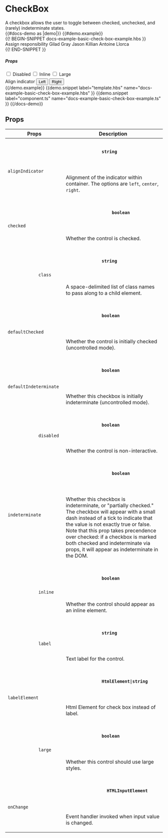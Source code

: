# CheckBox
<div class="bp3-running-text bp3-text-large">
A checkbox allows the user to toggle between checked, unchecked, and (rarely) indeterminate states.
</div>
{{#docs-demo as |demo|}}
  {{#demo.example}}
    <div class="demo-container">
      <div class="docs-example-frame docs-example-frame-row" data-example-id="CheckboxExample">
        <div class="docs-example">
          {{! BEGIN-SNIPPET docs-example-basic-check-box-example.hbs }}
          <div>
          <label class="bp3-label">Assign responsibility</label>
          <CheckBox
            @disabled={{disabled}}
            @inline={{inline}}
            @large={{large}}
            @alignIndicator={{alignIndicator}}
            @defaultIndeterminate={{true}}
           >
           Gilad Gray
           </CheckBox>
          <CheckBox
            @disabled={{disabled}}
            @inline={{inline}}
            @large={{large}}
            @alignIndicator={{alignIndicator}}
            >
           Jason Killian
           </CheckBox>
          <CheckBox
            @disabled={{disabled}}
            @inline={{inline}}
            @large={{large}}
            @alignIndicator={{alignIndicator}}
           >
           Antoine Llorca
           </CheckBox>
           </div>
          {{! END-SNIPPET }}
        </div>
        <div class="docs-example-options">
          <h5 class="bp3-heading">
            Props
          </h5>
          <label class="bp3-control bp3-switch">
            <input type="checkbox" onclick={{action "onChangeProps" "disabled"}} />
            <span class="bp3-control-indicator"></span>
            Disabled
          </label>
          <label class="bp3-control bp3-switch">
            <input type="checkbox" onclick={{action "onChangeProps" "inline"}} />
            <span class="bp3-control-indicator"></span>
            Inline
          </label>
          <label class="bp3-control bp3-switch">
            <input
              type="checkbox"
              onclick={{action "onChangeProps" "large"}}
             />
            <span class="bp3-control-indicator"></span>
            Large
          </label>
          <div style="margin-top: 5px;">
            Align indicator
            <ButtonGroup @fill="true" @style="margin-top: 5px;">
              <Button
                @active={{leftActive}}
                @onClick={{action "onTextAlign" "left"}}
              >
                Left
              </Button>
              <Button
                @active={{rightActive}}
                @onClick={{action "onTextAlign" "right"}}
              >
                Right
              </Button>
            </ButtonGroup>
          </div>
        </div>
      </div>
    </div>
  {{/demo.example}}
  {{demo.snippet label="template.hbs" name="docs-example-basic-check-box-example.hbs"
  }}
  {{demo.snippet label="component.ts" name="docs-example-basic-check-box-example.ts"
  }}
{{/docs-demo}}

## Props
<div class="docs-modifiers-table bp3-running-text">
  <table class="bp3-html-table">
    <thead>
      <tr>
        <th>
          Props
        </th>
        <th>
          Description
        </th>
      </tr>
    </thead>
    <tbody>
      <tr>
        <td class="docs-prop-name">
          <code>
            alignIndicator
          </code>
        </td>
        <td class="docs-prop-details">
          <code class="docs-prop-type">
            <strong>
              string
            </strong>
            <em class="docs-prop-default bp3-text-muted"></em>
          </code>
          <div class="docs-prop-description">
            <div class="docs-section">
              <div class="bp3-running-text">
                <p>
                    Alignment of the indicator within container. The options are <code>left</code>, <code>center</code>, <code>right</code>.
                </p>
              </div>
            </div>
          </div>
          <div class="docs-prop-tags"></div>
        </td>
      </tr>
    <tr>
        <td class="docs-prop-name">
            <code>
                checked
              </code>
        </td>
        <td class="docs-prop-details">
            <code class="docs-prop-type">
                <strong>
                  boolean
                </strong>
                <em class="docs-prop-default bp3-text-muted"></em>
              </code>
            <div class="docs-prop-description">
                <div class="docs-section">
                    <div class="bp3-running-text">
                        <p>
                        Whether the control is checked.
                        </p>
                    </div>
                </div>
            </div>
            <div class="docs-prop-tags"></div>
        </td>
    </tr>
      <tr>
        <td class="docs-prop-name">
          <code>
            class
          </code>
        </td>
        <td class="docs-prop-details">
          <code class="docs-prop-type">
            <strong>
              string
            </strong>
            <em class="docs-prop-default bp3-text-muted"></em>
          </code>
          <div class="docs-prop-description">
            <div class="docs-section">
              <div class="bp3-running-text">
                <p>
                  A space-delimited list of class names to pass along to a child element.
                </p>
              </div>
            </div>
          </div>
        </td>
      </tr>
      <tr>
        <td class="docs-prop-name">
          <code>
            defaultChecked
          </code>
        </td>
        <td class="docs-prop-details">
          <code class="docs-prop-type">
            <strong>
              boolean
            </strong>
            <em class="docs-prop-default bp3-text-muted"></em>
          </code>
          <div class="docs-prop-description">
            <div class="docs-section">
              <div class="bp3-running-text">
                <p>
                Whether the control is initially checked (uncontrolled mode).
                </p>
              </div>
            </div>
          </div>
        </td>
      </tr>
      <tr>
        <td class="docs-prop-name">
          <code>
            defaultIndeterminate
          </code>
        </td>
        <td class="docs-prop-details">
          <code class="docs-prop-type">
            <strong>
              boolean
            </strong>
            <em class="docs-prop-default bp3-text-muted"></em>
          </code>
          <div class="docs-prop-description">
            <div class="docs-section">
              <div class="bp3-running-text">
                <p>
                Whether this checkbox is initially indeterminate (uncontrolled mode).
                </p>
              </div>
            </div>
          </div>
        </td>
      </tr>
      <tr>
        <td class="docs-prop-name">
          <code>
            disabled
          </code>
        </td>
        <td class="docs-prop-details">
          <code class="docs-prop-type">
            <strong>
              boolean
            </strong>
            <em class="docs-prop-default bp3-text-muted"></em>
          </code>
          <div class="docs-prop-description">
            <div class="docs-section">
              <div class="bp3-running-text">
                <p>
                Whether the control is non-interactive.
                </p>
              </div>
            </div>
          </div>
        </td>
      </tr>
    <tr>
        <td class="docs-prop-name">
            <code>
                indeterminate
              </code>
        </td>
        <td class="docs-prop-details">
            <code class="docs-prop-type">
                <strong>
                  boolean
                </strong>
                <em class="docs-prop-default bp3-text-muted"></em>
              </code>
            <div class="docs-prop-description">
                <div class="docs-section">
                    <div class="bp3-running-text">
                        <p>
                    Whether this checkbox is indeterminate, or "partially checked." The checkbox will appear with a small dash instead of a
                    tick to indicate that the value is not exactly true or false.
                                        Note that this prop takes precendence over checked: if a checkbox is marked both checked and indeterminate via props,
                    it will appear as indeterminate in the DOM.
                        </p>
                    </div>
                </div>
            </div>
        </td>
    </tr>
      <tr>
        <td class="docs-prop-name">
          <code>
            inline
          </code>
        </td>
        <td class="docs-prop-details">
          <code class="docs-prop-type">
            <strong>
              boolean
            </strong>
            <em class="docs-prop-default bp3-text-muted"></em>
          </code>
          <div class="docs-prop-description">
            <div class="docs-section">
              <div class="bp3-running-text">
                <p>
                Whether the control should appear as an inline element.
                </p>
              </div>
            </div>
          </div>
        </td>
      </tr>
      <tr>
        <td class="docs-prop-name">
          <code>
            label
          </code>
        </td>
        <td class="docs-prop-details">
          <code class="docs-prop-type">
            <strong>
              string
            </strong>
            <em class="docs-prop-default bp3-text-muted"></em>
          </code>
          <div class="docs-prop-description">
            <div class="docs-section">
              <div class="bp3-running-text">
                <p>
                Text label for the control. 
                </p>
              </div>
            </div>
          </div>
        </td>
      </tr>
      <tr>
        <td class="docs-prop-name">
          <code>
            labelElement
          </code>
        </td>
        <td class="docs-prop-details">
          <code class="docs-prop-type">
            <strong>
              HtmlElement|string
            </strong>
            <em class="docs-prop-default bp3-text-muted"></em>
          </code>
          <div class="docs-prop-description">
            <div class="docs-section">
              <div class="bp3-running-text">
                <p>
                 Html Element for check box instead of label.
                </p>
              </div>
            </div>
          </div>
        </td>
      </tr>
      <tr>
        <td class="docs-prop-name">
          <code>
            large
          </code>
        </td>
        <td class="docs-prop-details">
          <code class="docs-prop-type">
            <strong>
              boolean
            </strong>
            <em class="docs-prop-default bp3-text-muted"></em>
          </code>
          <div class="docs-prop-description">
            <div class="docs-section">
              <div class="bp3-running-text">
                <p>
                Whether this control should use large styles.
                </p>
              </div>
            </div>
          </div>
        </td>
      </tr>
    <tr>
        <td class="docs-prop-name">
            <code>
                onChange
              </code>
        </td>
        <td class="docs-prop-details">
            <code class="docs-prop-type">
                <strong>
                HTMLInputElement
                </strong>
                <em class="docs-prop-default bp3-text-muted"></em>
              </code>
            <div class="docs-prop-description">
                <div class="docs-section">
                    <div class="bp3-running-text">
                        <p>
                            Event handler invoked when input value is changed.
                        </p>
                    </div>
                </div>
            </div>
        </td>
    </tr>
    </tbody>
  </table>
  <br />
</div>